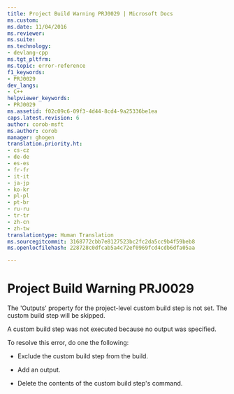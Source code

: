 ```yaml
---
title: Project Build Warning PRJ0029 | Microsoft Docs
ms.custom: 
ms.date: 11/04/2016
ms.reviewer: 
ms.suite: 
ms.technology:
- devlang-cpp
ms.tgt_pltfrm: 
ms.topic: error-reference
f1_keywords:
- PRJ0029
dev_langs:
- C++
helpviewer_keywords:
- PRJ0029
ms.assetid: f02c09c6-09f3-4d44-8cd4-9a25336be1ea
caps.latest.revision: 6
author: corob-msft
ms.author: corob
manager: ghogen
translation.priority.ht:
- cs-cz
- de-de
- es-es
- fr-fr
- it-it
- ja-jp
- ko-kr
- pl-pl
- pt-br
- ru-ru
- tr-tr
- zh-cn
- zh-tw
translationtype: Human Translation
ms.sourcegitcommit: 3168772cbb7e8127523bc2fc2da5cc9b4f59beb8
ms.openlocfilehash: 228728c0dfcab5a4c72ef0969fcd4cdb6dfa05aa

---
```

# Project Build Warning PRJ0029
The 'Outputs' property for the project-level custom build step is not set. The custom build step will be skipped.  
  
 A custom build step was not executed because no output was specified.  
  
 To resolve this error, do one the following:  
  
-   Exclude the custom build step from the build.  
  
-   Add an output.  
  
-   Delete the contents of the custom build step's command.


<!--HONumber=Jan17_HO1-->


